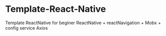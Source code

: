 # Template-React-Native
Template ReactNative for beginer
ReactNative + reactNavigation + Mobx + config service Axios
 
